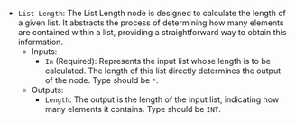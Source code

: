 - `List Length`: The List Length node is designed to calculate the length of a given list. It abstracts the process of determining how many elements are contained within a list, providing a straightforward way to obtain this information.
    - Inputs:
        - `In` (Required): Represents the input list whose length is to be calculated. The length of this list directly determines the output of the node. Type should be `*`.
    - Outputs:
        - `Length`: The output is the length of the input list, indicating how many elements it contains. Type should be `INT`.
